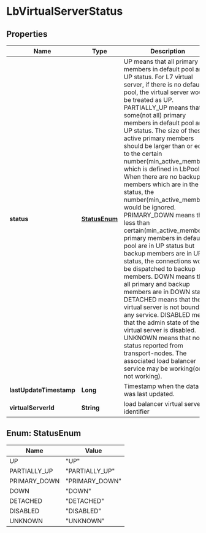 # LbVirtualServerStatus

## Properties
Name | Type | Description | Notes
------------ | ------------- | ------------- | -------------
**status** | [**StatusEnum**](#StatusEnum) | UP means that all primary members in default pool are in UP status. For L7 virtual server, if there is no default pool, the virtual server would be treated as UP. PARTIALLY_UP means that some(not all) primary members in default pool are in UP status. The size of these active primary members should be larger than or equal to the certain number(min_active_members) which is defined in LbPool. When there are no backup members which are in the UP status, the number(min_active_members) would be ignored. PRIMARY_DOWN means that less than certain(min_active_members) primary members in default pool are in UP status but backup members are in UP status, the connections would be dispatched to backup members. DOWN means that all primary and backup members are in DOWN status. DETACHED means that the virtual server is not bound to any service. DISABLED means that the admin state of the virtual server is disabled. UNKNOWN means that no status reported from transport-nodes. The associated load balancer service may be working(or not working).  |  [optional]
**lastUpdateTimestamp** | **Long** | Timestamp when the data was last updated. |  [optional]
**virtualServerId** | **String** | load balancer virtual server identifier | 

<a name="StatusEnum"></a>
## Enum: StatusEnum
Name | Value
---- | -----
UP | &quot;UP&quot;
PARTIALLY_UP | &quot;PARTIALLY_UP&quot;
PRIMARY_DOWN | &quot;PRIMARY_DOWN&quot;
DOWN | &quot;DOWN&quot;
DETACHED | &quot;DETACHED&quot;
DISABLED | &quot;DISABLED&quot;
UNKNOWN | &quot;UNKNOWN&quot;
